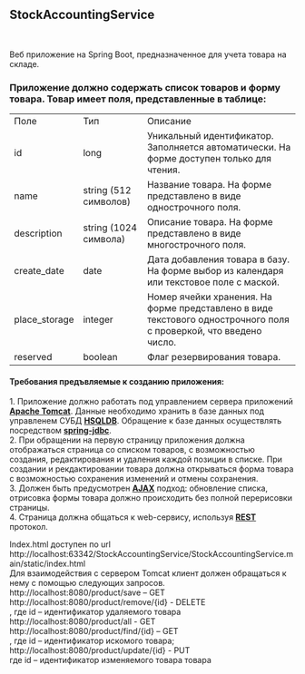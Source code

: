 <h2>StockAccountingService</h2> </br>
<p>Веб приложение на Spring Boot, предназначенное для учета товара на складе.</p>
<h3>Приложение должно содержать список товаров и форму товара. Товар имеет поля, представленные в таблице:</h3>
<table>
    <tr>
        <td>Поле</td>
        <td>Тип</td>
        <td>Описание</td>
    </tr>
    <tr>
        <td>id</td>
        <td>long</td>
        <td>Уникальный идентификатор.<div>Заполняется автоматически. На форме доступен только для чтения.</td>
    </tr>
    <tr>
        <td>name</td>
        <td>string (512 символов)</td>
        <td>Название товара. На форме представлено в виде однострочного поля.</td>
    </tr>
    <tr>
        <td>description</td>
        <td>string (1024 символа)</td>
        <td>Описание товара. На форме представлено в виде многострочного поля.</td>
    </tr>
    <tr>
        <td>create_date</td>
        <td>date</td>
        <td>Дата добавления товара в базу. На форме выбор из календаря или текстовое поле с маской.</td>
    </tr>
    <tr>
        <td>place_storage</td>
        <td>integer</td>
        <td>Номер ячейки хранения. На форме представлено в виде текстового однострочного поля с проверкой, что введено число.</td>
    </tr>
    <tr>
        <td>reserved</td>
        <td>boolean</td>
        <td>Флаг резервирования товара.</td>
    </tr>
</table>
<h4><strong>Требования предъвляемые к созданию приложения:</strong></h4>
<p>1. Приложение должно работать под управлением сервера приложений <strong><span style="text-decoration: underline;">Apache Tomcat</span></strong>. Данные необходимо хранить в базе данных под управленем СУБД <strong><span style="text-decoration: underline;">HSQLDB</span></strong>. Обращение к базе данных осуществлять посредством <strong><span style="text-decoration: underline;">spring-jdbc</span></strong>.<br />2. При обращении на первую страницу приложения должна отображаться страница со списком товаров, с возможностью создания, редактирования и удаления каждой позиции в списке. При создании и рекдактировании товара должна открываться форма товара с возможностью сохранения изменений и отмены сохранения.<br />3. Должен быть предусмотрен <strong><span style="text-decoration: underline;">AJAX</span></strong> подход: обновление списка, отрисовка формы товара должно происходить без полной перерисовки страницы.<br />
    4. Страница должна общаться к web-сервису, используя <strong><span style="text-decoration: underline;">REST</span></strong> протокол.</br></p>

 Index.html доступен по url http://localhost:63342/StockAccountingService/StockAccountingService.main/static/index.html </br>
 Для взаимодействия с сервером Tomcat клиент должен обращаться к нему с помощью следующих запросов. 
http://localhost:8080/product/save – GET </br>
http://localhost:8080/product/remove/{id} - DELETE </br>
, где id – идентификатор удаляемого товара </br>
http://localhost:8080/product/all - GET </br>
http://localhost:8080/product/find/{id} – GET </br>
, где id – идентификатор искомого товара;</br>
http://localhost:8080/product/update/{id} - PUT </br>
где id – идентификатор изменяемого товара товара </br>
